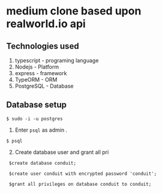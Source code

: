 # medium clone based upon realworld.io api

## Technologies used 

1. typescript - programing language
2. Nodejs - Platform 
3. express - framework
4. TypeORM - ORM
5. PostgreSQL - Database 

## Database setup

```$ sudo -i -u postgres```

1. Enter `psql` as admin .

```$ psql```

2. Create database user and grant all pri

```psql
 $create database conduit;
 
 $create user conduit with encrypted password 'conduit';
 
 $grant all privileges on database conduit to conduit;

```